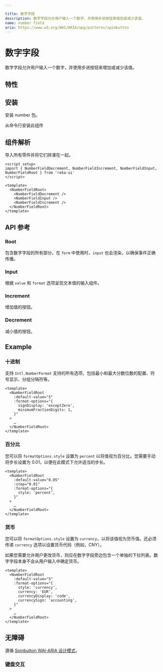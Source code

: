 ```yaml
---

title: 数字字段
description: 数字字段允许用户输入一个数字，并使用步进按钮来增加或减少该值。
name: number field
aria: https://www.w3.org/WAI/ARIA/apg/patterns/spinbutton
---
```


# 数字字段

<Description>
数字字段允许用户输入一个数字，并使用步进按钮来增加或减少该值。
</Description>

<ComponentPreview name="NumberField" />

## 特性

<Highlights
  :features="[
    '全键盘导航',
    '可以是受控的或非受控的',
    '支持按钮按住和滚轮事件',
    '支持不同语言的编号系统',
    '可自定义格式'
  ]"
/>

## 安装

安装 number 包。

<InstallationTabs value="@internationalized/number" />

从命令行安装此组件

<InstallationTabs value="reka-ui" />

## 组件解析

导入所有零件并将它们拼凑在一起。

```vue
<script setup>
import { NumberFieldDecrement, NumberFieldIncrement, NumberFieldInput, NumberFieldRoot } from 'reka-ui'
</script>

<template>
  <NumberFieldRoot>
    <NumberFieldDecrement />
    <NumberFieldInput />
    <NumberFieldIncrement />
  </NumberFieldRoot>
</template>
```

## API 参考

### Root

包含数字字段的所有部分。在 `form` 中使用时，`input` 也会渲染，以确保事件正确传播。

<!-- @include: @/zh/meta/NumberFieldRoot.md -->

<DataAttributesTable
  :data="[
    {
      attribute: '[data-disabled]',
      values: '禁用时存在',
    },
  ]"
/>

### Input

根据 `value` 和 `format` 选项呈现文本值的输入组件。

<!-- @include: @/zh/meta/NumberFieldInput.md -->

<DataAttributesTable
  :data="[
    {
      attribute: '[data-disabled]',
      values: '禁用时存在',
    },
  ]"
/>

### Increment

增加值的按钮。

<!-- @include: @/zh/meta/NumberFieldIncrement.md -->

<DataAttributesTable
  :data="[
    {
      attribute: '[data-pressed]',
      values: 'Present when pressed',
    },
    {
      attribute: '[data-disabled]',
      values: '禁用时存在',
    },
  ]"
/>

### Decrement

减小值的按钮。

<!-- @include: @/zh/meta/NumberFieldDecrement.md -->

<DataAttributesTable
  :data="[
    {
      attribute: '[data-pressed]',
      values: 'Present when pressed',
    },
    {
      attribute: '[data-disabled]',
      values: '禁用时存在',
    },
  ]"
/>

## Example

### 十进制

支持 `Intl.NumberFormat` 支持的所有选项，包括最小和最大分数位数的配置、符号显示、分组分隔符等。

```vue line=3-7
<template>
  <NumberFieldRoot
    :default-value="5"
    :format-options="{
      signDisplay: 'exceptZero',
      minimumFractionDigits: 1,
    }"
  >
    …
  </NumberFieldRoot>
</template>
```

### 百分比

您可以将 `formatOptions.style` 设置为 `percent` 以将值视为百分比。您需要手动将步长设置为 0.01，以便在此模式下允许适当的步长。

```vue line=3-7
<template>
  <NumberFieldRoot
    :default-value="0.05"
    :step="0.01"
    :format-options="{
      style: 'percent',
    }"
  >
    …
  </NumberFieldRoot>
</template>
```

### 货币

您可以将 `formatOptions.style` 设置为 `currency`，以将该值视为货币值。还必须传递 `currency` 选项以设置货币代码（例如，CNY）。

如果您需要允许用户更改货币，则应在数字字段旁边包含一个单独的下拉列表。数字字段本身不会从用户输入中确定货币。

```vue line=4-9
<template>
  <NumberFieldRoot
    :default-value="5"
    :format-options="{
      style: 'currency',
      currency: 'EUR',
      currencyDisplay: 'code',
      currencySign: 'accounting',
    }"
  >
    …
  </NumberFieldRoot>
</template>
```

## 无障碍

遵循 [Spinbutton WAI-ARIA 设计模式](https://www.w3.org/WAI/ARIA/apg/patterns/spinbutton)。

### 键盘交互

<KeyboardTable
  :data="[
    {
      keys: ['Arrow Up'],
      description: '增加该值',
    },
    {
      keys: ['Arrow Down'],
      description: '减小该值',
    },
    {
      keys: ['Page Up'],
      description: '将值增加 10 次',
    },
    {
      keys: ['Page Down'],
      description: '将值减少 10 次',
    },
    {
      keys: ['Home'],
      description: '将值设置为最小值（如果提供了<code>min</code>）',
    },
    {
      keys: ['End'],
      description: '将值设置为最大值（如果提供了<code>max</code>）',
    },
  ]"
/>
